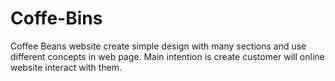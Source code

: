 # Coffe-Bins
Coffee Beans website create simple design with many sections and use different concepts in web page. Main intention is create customer will online website interact with them.
